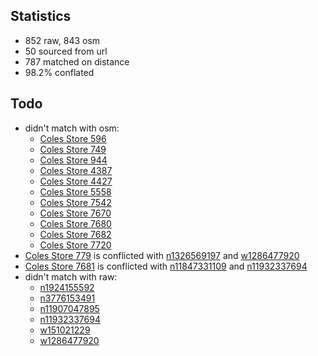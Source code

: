 ## Statistics

- 852 raw, 843 osm
- 50 sourced from url
- 787 matched on distance
- 98.2% conflated

## Todo

- didn't match with osm:
  - [Coles Store 596](https://www.coles.com.au/find-stores/coles/-/-596)
  - [Coles Store 749](https://www.coles.com.au/find-stores/coles/-/-749)
  - [Coles Store 944](https://www.coles.com.au/find-stores/coles/-/-944)
  - [Coles Store 4387](https://www.coles.com.au/find-stores/coles/-/-4387)
  - [Coles Store 4427](https://www.coles.com.au/find-stores/coles/-/-4427)
  - [Coles Store 5558](https://www.coles.com.au/find-stores/coles/-/-5558)
  - [Coles Store 7542](https://www.coles.com.au/find-stores/coles/-/-7542)
  - [Coles Store 7670](https://www.coles.com.au/find-stores/coles/-/-7670)
  - [Coles Store 7680](https://www.coles.com.au/find-stores/coles/-/-7680)
  - [Coles Store 7682](https://www.coles.com.au/find-stores/coles/-/-7682)
  - [Coles Store 7720](https://www.coles.com.au/find-stores/coles/-/-7720)
- [Coles Store 779](https://www.coles.com.au/find-stores/coles/-/-779) is conflicted with [n1326569197](https://www.openstreetmap.org/node/1326569197) and [w1286477920](https://www.openstreetmap.org/way/1286477920)
- [Coles Store 7681](https://www.coles.com.au/find-stores/coles/-/-7681) is conflicted with [n11847331109](https://www.openstreetmap.org/node/11847331109) and [n11932337694](https://www.openstreetmap.org/node/11932337694)
- didn't match with raw:
  - [n1924155592](https://www.openstreetmap.org/node/1924155592)
  - [n3776153491](https://www.openstreetmap.org/node/3776153491)
  - [n11907047895](https://www.openstreetmap.org/node/11907047895)
  - [n11932337694](https://www.openstreetmap.org/node/11932337694)
  - [w151021229](https://www.openstreetmap.org/way/151021229)
  - [w1286477920](https://www.openstreetmap.org/way/1286477920)

